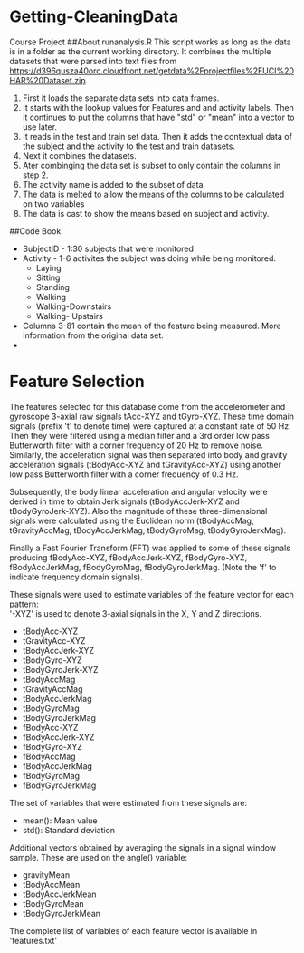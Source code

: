 # Getting-CleaningData
Course Project
##About runanalysis.R
This script works as long as the data is in a folder as the current working directory. It combines the multiple datasets that were parsed into text files from https://d396qusza40orc.cloudfront.net/getdata%2Fprojectfiles%2FUCI%20HAR%20Dataset.zip. 

1. First it loads the separate data sets into data frames. 
2. It starts with the lookup values for Features and and activity labels. Then it continues to put the columns that have "std" or "mean" into a vector to use later.
3. It reads in the test and train set data. Then it adds the contextual data of the subject and the activity to the test and train datasets.
4. Next it combines the datasets.
5. Ater combinging the data set is subset to only contain the columns in step 2.
6. The activity name is added to the subset of data
7. The data is melted to allow the means of the columns to be calculated on two variables
8. The data is cast to show the means based on subject and activity.


##Code Book
- SubjectID - 1:30 subjects that were monitored
- Activity - 1-6 activites the subject was doing while being monitored.
  - Laying
  - Sitting
  - Standing
  - Walking
  - Walking-Downstairs
  - Walking- Upstairs
- Columns 3-81 contain the mean of the feature being measured. More information from the original data set.
- 
Feature Selection 
=================

The features selected for this database come from the accelerometer and gyroscope 3-axial raw signals tAcc-XYZ and tGyro-XYZ. These time domain signals (prefix 't' to denote time) were captured at a constant rate of 50 Hz. Then they were filtered using a median filter and a 3rd order low pass Butterworth filter with a corner frequency of 20 Hz to remove noise. Similarly, the acceleration signal was then separated into body and gravity acceleration signals (tBodyAcc-XYZ and tGravityAcc-XYZ) using another low pass Butterworth filter with a corner frequency of 0.3 Hz. 

Subsequently, the body linear acceleration and angular velocity were derived in time to obtain Jerk signals (tBodyAccJerk-XYZ and tBodyGyroJerk-XYZ). Also the magnitude of these three-dimensional signals were calculated using the Euclidean norm (tBodyAccMag, tGravityAccMag, tBodyAccJerkMag, tBodyGyroMag, tBodyGyroJerkMag). 

Finally a Fast Fourier Transform (FFT) was applied to some of these signals producing fBodyAcc-XYZ, fBodyAccJerk-XYZ, fBodyGyro-XYZ, fBodyAccJerkMag, fBodyGyroMag, fBodyGyroJerkMag. (Note the 'f' to indicate frequency domain signals). 

These signals were used to estimate variables of the feature vector for each pattern:  
'-XYZ' is used to denote 3-axial signals in the X, Y and Z directions.

- tBodyAcc-XYZ
- tGravityAcc-XYZ
- tBodyAccJerk-XYZ
- tBodyGyro-XYZ
- tBodyGyroJerk-XYZ
- tBodyAccMag
- tGravityAccMag
- tBodyAccJerkMag
- tBodyGyroMag
- tBodyGyroJerkMag
- fBodyAcc-XYZ
- fBodyAccJerk-XYZ
- fBodyGyro-XYZ
- fBodyAccMag
- fBodyAccJerkMag
- fBodyGyroMag
- fBodyGyroJerkMag

The set of variables that were estimated from these signals are: 

- mean(): Mean value
- std(): Standard deviation


Additional vectors obtained by averaging the signals in a signal window sample. These are used on the angle() variable:

- gravityMean
- tBodyAccMean
- tBodyAccJerkMean
- tBodyGyroMean
- tBodyGyroJerkMean

The complete list of variables of each feature vector is available in 'features.txt'

